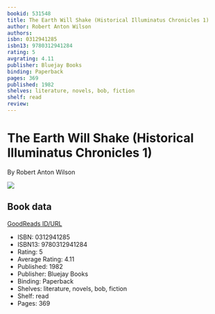 ```yaml
---
bookid: 531548
title: The Earth Will Shake (Historical Illuminatus Chronicles 1)
author: Robert Anton Wilson
authors: 
isbn: 0312941285
isbn13: 9780312941284
rating: 5
avgrating: 4.11
publisher: Bluejay Books
binding: Paperback
pages: 369
published: 1982
shelves: literature, novels, bob, fiction
shelf: read
review: 
---
```


# The Earth Will Shake (Historical Illuminatus Chronicles 1)

By Robert Anton Wilson

![](https://i.gr-assets.com/images/S/compressed.photo.goodreads.com/books/1245178851l/531548.jpg)

## Book data

[GoodReads ID/URL](https://www.goodreads.com/book/show/531548)

- ISBN: 0312941285
- ISBN13: 9780312941284
- Rating: 5
- Average Rating: 4.11
- Published: 1982
- Publisher: Bluejay Books
- Binding: Paperback
- Shelves: literature, novels, bob, fiction
- Shelf: read
- Pages: 369


